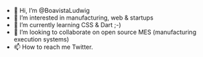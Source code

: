 - 👋 Hi, I’m @BoavistaLudwig
- 👀 I’m interested in manufacturing, web & startups
- 🌱 I’m currently learning CSS & Dart ;-)
- 💞️ I’m looking to collaborate on open source MES (manufacturing execution systems)
- 📫 How to reach me Twitter.

<!---
BoavistaLudwig/BoavistaLudwig is a ✨ special ✨ repository because its `README.md` (this file) appears on your GitHub profile.
You can click the Preview link to take a look at your changes.
--->
